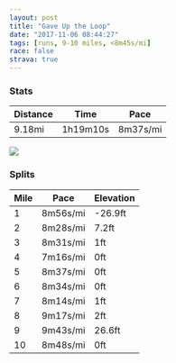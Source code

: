 ```yaml
---
layout: post
title: "Gave Up the Loop"
date: "2017-11-06 08:44:27"
tags: [runs, 9-10 miles, <8m45s/mi]
race: false
strava: true
---
```


### Stats

| Distance | Time | Pace |
|----------|------|------|
|9.18mi|1h19m10s|8m37s/mi|

<img src='https://maps.googleapis.com/maps/api/staticmap?maptype=roadmap&path=enc:u_uwFdmtbMMlBhEtDiEdPlQvNwBs@e@lCjXvHdr@bA_B?loAbN}A`Ej@jOzQ~AuAaA|FrDv@sBjBhAx@eHjCtB`Cg@TlFfFdBvOrBpA}BhIfFfH{A\_C_A}AnBkQlHk@~G_MqCaTcEaGc@eIaIyF_CmD`@}BiC`AeByAeGgVgIml@@}LeFkLe@sJnAcKk@}St@yDWiHwBiEy^iP_n@aLy@vBwAK\dDeMvd@iCeAsCdFeKza@yFq@_IiHyAhA&key=AIzaSyC1MId7bFpkLXNAaYhBSTb8jLyiSqzbDtM&size=800x800&markers=color:yellow|label:S|40.74507,-74.00163&markers=color:green|label:F|40.733300000000014,-73.98477999999999'>

### Splits

| Mile | Pace | Elevation |
|------|------|-----------|
|1|8m56s/mi|-26.9ft|
|2|8m28s/mi|7.2ft|
|3|8m31s/mi|1ft|
|4|7m16s/mi|0ft|
|5|8m37s/mi|0ft|
|6|8m34s/mi|0ft|
|7|8m14s/mi|1ft|
|8|9m17s/mi|2ft|
|9|9m43s/mi|26.6ft|
|10|8m48s/mi|0ft|
